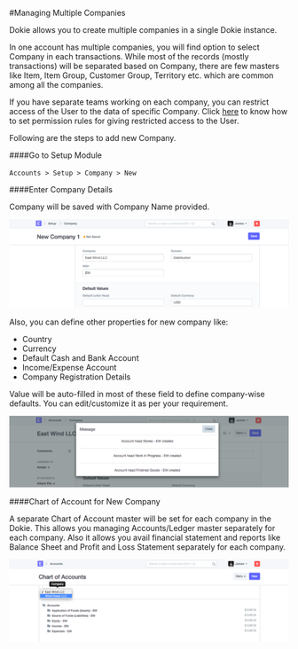 <!-- add-breadcrumbs -->
#Managing Multiple Companies

Dokie allows you to create multiple companies in a single Dokie instance.

In one account has multiple companies, you will find option to select Company in each transactions. While most of the records (mostly transactions) will be separated based on Company, there are few masters like Item, Item Group, Customer Group, Territory etc. which are common among all the companies.

If you have separate teams working on each company, you can restrict access of the User to the data of specific Company. Click [here](/dokie/setting-up/users-and-permissions/) to know how to set permission rules for giving restricted access to the User.

Following are the steps to add new Company.

####Go to Setup Module

`Accounts > Setup > Company > New`

####Enter Company Details

Company will be saved with Company Name provided.

<img alt="New Company" class="screenshot" src="../assets/new-company-1.png">

Also, you can define other properties for new company like:

* Country
* Currency
* Default Cash and Bank Account
* Income/Expense Account
* Company Registration Details

Value will be auto-filled in most of these field to define company-wise defaults. You can edit/customize it as per your requirement. 

<img alt="New Company" class="screenshot" src="../assets/new-company-2.png">

####Chart of Account for New Company

A separate Chart of Account master will be set for each company in the Dokie. This allows you managing Accounts/Ledger master separately for each company. Also it allows you avail financial statement and reports like Balance Sheet and Profit and Loss Statement separately for each company.

<img alt="New Company" class="screenshot" src="../assets/new-company-3.png">

<!-- markdown -->